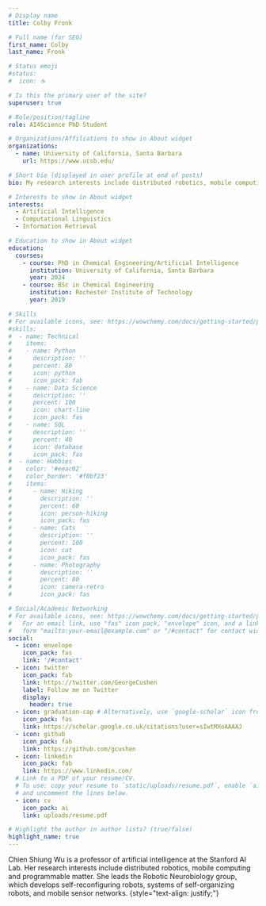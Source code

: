```yaml
---
# Display name
title: Colby Fronk

# Full name (for SEO)
first_name: Colby
last_name: Fronk

# Status emoji
#status:
#  icon: ☕️

# Is this the primary user of the site?
superuser: true

# Role/position/tagline
role: AI4Science PhD Student 

# Organizations/Affiliations to show in About widget
organizations:
  - name: University of California, Santa Barbara
    url: https://www.ucsb.edu/

# Short bio (displayed in user profile at end of posts)
bio: My research interests include distributed robotics, mobile computing and programmable matter.

# Interests to show in About widget
interests:
  - Artificial Intelligence
  - Computational Linguistics
  - Information Retrieval

# Education to show in About widget
education:
  courses:
    - course: PhD in Chemical Engineering/Artificial Intelligence
      institution: University of California, Santa Barbara
      year: 2024
    - course: BSc in Chemical Engineering
      institution: Rochester Institute of Technology
      year: 2019

# Skills
# For available icons, see: https://wowchemy.com/docs/getting-started/page-builder/#icons
#skills:
#  - name: Technical
#    items:
#    - name: Python
#      description: ''
#      percent: 80
#      icon: python
#      icon_pack: fab
#    - name: Data Science
#      description: ''
#      percent: 100
#      icon: chart-line
#      icon_pack: fas
#    - name: SQL
#      description: ''
#      percent: 40
#      icon: database
#      icon_pack: fas
#  - name: Hobbies
#    color: '#eeac02'
#    color_border: '#f0bf23'
#    items:
#      - name: Hiking
#        description: ''
#        percent: 60
#        icon: person-hiking
#        icon_pack: fas
#      - name: Cats
#        description: ''
#        percent: 100
#        icon: cat
#        icon_pack: fas
#      - name: Photography
#        description: ''
#        percent: 80
#        icon: camera-retro
#        icon_pack: fas

# Social/Academic Networking
# For available icons, see: https://wowchemy.com/docs/getting-started/page-builder/#icons
#   For an email link, use "fas" icon pack, "envelope" icon, and a link in the
#   form "mailto:your-email@example.com" or "/#contact" for contact widget.
social:
  - icon: envelope
    icon_pack: fas
    link: '/#contact'
  - icon: twitter
    icon_pack: fab
    link: https://twitter.com/GeorgeCushen
    label: Follow me on Twitter
    display:
      header: true
  - icon: graduation-cap # Alternatively, use `google-scholar` icon from `ai` icon pack
    icon_pack: fas
    link: https://scholar.google.co.uk/citations?user=sIwtMXoAAAAJ
  - icon: github
    icon_pack: fab
    link: https://github.com/gcushen
  - icon: linkedin
    icon_pack: fab
    link: https://www.linkedin.com/
  # Link to a PDF of your resume/CV.
  # To use: copy your resume to `static/uploads/resume.pdf`, enable `ai` icons in `params.yaml`,
  # and uncomment the lines below.
  - icon: cv
    icon_pack: ai
    link: uploads/resume.pdf

# Highlight the author in author lists? (true/false)
highlight_name: true
---
```


Chien Shiung Wu is a professor of artificial intelligence at the Stanford AI Lab. Her research interests include distributed robotics, mobile computing and programmable matter. She leads the Robotic Neurobiology group, which develops self-reconfiguring robots, systems of self-organizing robots, and mobile sensor networks.
{style="text-align: justify;"}
